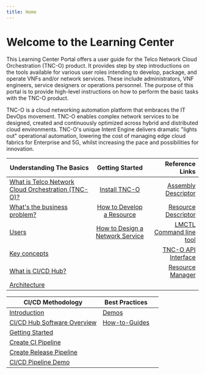 ```yaml
---
title: Home
---
```


# Welcome to the Learning Center

This Learning Center Portal offers a user guide for the Telco Network Cloud Orchestration (TNC-O) product. It provides step by step introductions on the tools available for various user roles intending to develop, package, and operate VNFs and/or network services. These include administrators, VNF engineers, service designers or operations personnel. The purpose of this portal is to provide high-level instructions on how to perform the basic tasks with the TNC-O product.

TNC-O is a cloud networking automation platform that embraces the IT DevOps movement. TNC-O enables complex network services to be designed, created and continuously optimized across hybrid and distributed cloud environments. TNC-O's unique Intent Engine delivers dramatic "lights out" operational automation, lowering the cost of managing edge cloud fabrics for Enterprise and 5G, whilst increasing the pace and possibilities for innovation.

| Understanding The Basics                                        |                                             Getting Started                                             |                                                                 Reference Links |
| --------------------------------------------------------------- | :-----------------------------------------------------------------------------------------------------: | ------------------------------------------------------------------------------: |
| [What is Telco Network Cloud Orchestration (TNC-O)?](/what-is-stratoss) |                                  [Install TNC-O](/installation/installation)                                  | [Assembly Descriptor](/reference/descriptor-specification/assembly-descriptor/) |
| [What's the business problem?](/business-case)                  |             [How to Develop a Resource](/user-guides/resource-engineering/resource-overview/)             | [Resource Descriptor](/reference/descriptor-specification/resource-descriptor/) |
| [Users](/users)                                                 | [How to Design a Network Service](/user-guides/network-service-design/how-to-design-a-network-service/) |                              [LMCTL Command line tool](/reference/lmctl) |
| [Key concepts](/key-concepts)                                   |                                                                                                         |                   [TNC-O API Interface](/reference/lm-api/interface-architecture/) |
| [What is CI/CD Hub?](/user-guides/cicd/introduction/)           |                                                                                                         |                                [Resource Manager](/reference/resource-manager/) |
| [Architecture](/architecture)                                   |                                                                                                         |                                                                                 |

| CI/CD Methodology                                                        | Best Practices                                                |     |
| ------------------------------------------------------------------------ | ------------------------------------------------------------- | --- |
| [Introduction](/user-guides/cicd/introduction/)                          | [Demos](/best-practices/demos/introduction)                   |     |
| [CI/CD Hub Software Overview](/reference/cicdhub-software/)               | [How-to-Guides](/best-practices/how-to-guides/) |     |
| [Getting Started](/user-guides/cicd/getting-started/)                    |                                                               |     |
| [Create CI Pipeline](/user-guides/cicd/pipeline/create-ci-pipeline/)              |                                                               |     |
| [Create Release Pipeline](/user-guides/cicd/pipeline/create-release-pipeline/)    |                                                               |
| [CI/CD Pipeline Demo](/best-practices/demos/cicd-pipeline/cicd-pipeline/) |                                                               |

